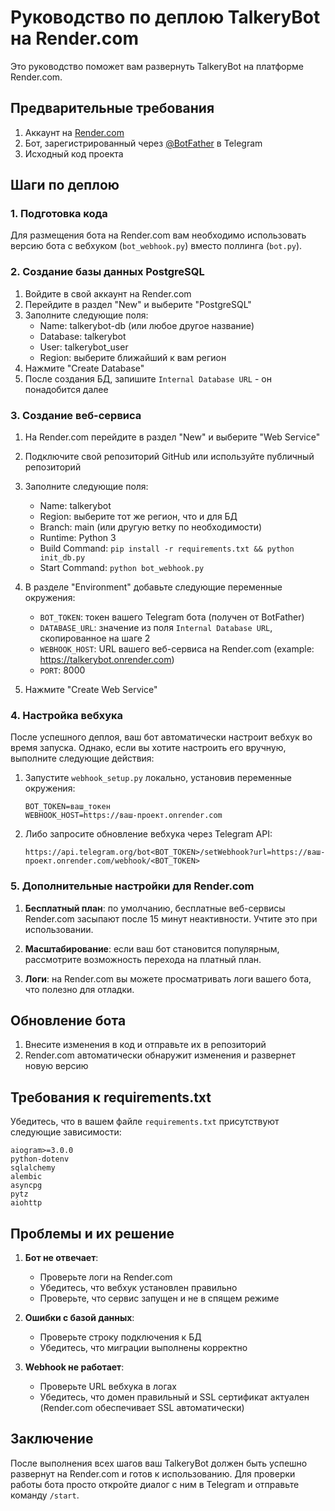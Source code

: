 # Руководство по деплою TalkeryBot на Render.com

Это руководство поможет вам развернуть TalkeryBot на платформе Render.com.

## Предварительные требования

1. Аккаунт на [Render.com](https://render.com/)
2. Бот, зарегистрированный через [@BotFather](https://t.me/BotFather) в Telegram
3. Исходный код проекта

## Шаги по деплою

### 1. Подготовка кода

Для размещения бота на Render.com вам необходимо использовать версию бота с вебхуком (`bot_webhook.py`) вместо поллинга (`bot.py`).

### 2. Создание базы данных PostgreSQL

1. Войдите в свой аккаунт на Render.com
2. Перейдите в раздел "New" и выберите "PostgreSQL"
3. Заполните следующие поля:
   - Name: talkerybot-db (или любое другое название)
   - Database: talkerybot
   - User: talkerybot_user
   - Region: выберите ближайший к вам регион
4. Нажмите "Create Database"
5. После создания БД, запишите `Internal Database URL` - он понадобится далее

### 3. Создание веб-сервиса

1. На Render.com перейдите в раздел "New" и выберите "Web Service"
2. Подключите свой репозиторий GitHub или используйте публичный репозиторий
3. Заполните следующие поля:
   - Name: talkerybot
   - Region: выберите тот же регион, что и для БД
   - Branch: main (или другую ветку по необходимости)
   - Runtime: Python 3
   - Build Command: `pip install -r requirements.txt && python init_db.py`
   - Start Command: `python bot_webhook.py`
4. В разделе "Environment" добавьте следующие переменные окружения:
   - `BOT_TOKEN`: токен вашего Telegram бота (получен от BotFather)
   - `DATABASE_URL`: значение из поля `Internal Database URL`, скопированное на шаге 2
   - `WEBHOOK_HOST`: URL вашего веб-сервиса на Render.com (example: https://talkerybot.onrender.com)
   - `PORT`: 8000

5. Нажмите "Create Web Service"

### 4. Настройка вебхука

После успешного деплоя, ваш бот автоматически настроит вебхук во время запуска. Однако, если вы хотите настроить его вручную, выполните следующие действия:

1. Запустите `webhook_setup.py` локально, установив переменные окружения:
   ```
   BOT_TOKEN=ваш_токен
   WEBHOOK_HOST=https://ваш-проект.onrender.com
   ```

2. Либо запросите обновление вебхука через Telegram API:
   ```
   https://api.telegram.org/bot<BOT_TOKEN>/setWebhook?url=https://ваш-проект.onrender.com/webhook/<BOT_TOKEN>
   ```

### 5. Дополнительные настройки для Render.com

1. **Бесплатный план**: по умолчанию, бесплатные веб-сервисы Render.com засыпают после 15 минут неактивности. Учтите это при использовании.

2. **Масштабирование**: если ваш бот становится популярным, рассмотрите возможность перехода на платный план.

3. **Логи**: на Render.com вы можете просматривать логи вашего бота, что полезно для отладки.

## Обновление бота

1. Внесите изменения в код и отправьте их в репозиторий
2. Render.com автоматически обнаружит изменения и развернет новую версию

## Требования к requirements.txt

Убедитесь, что в вашем файле `requirements.txt` присутствуют следующие зависимости:

```
aiogram>=3.0.0
python-dotenv
sqlalchemy
alembic
asyncpg
pytz
aiohttp
```

## Проблемы и их решение

1. **Бот не отвечает**:
   - Проверьте логи на Render.com
   - Убедитесь, что вебхук установлен правильно 
   - Проверьте, что сервис запущен и не в спящем режиме

2. **Ошибки с базой данных**:
   - Проверьте строку подключения к БД
   - Убедитесь, что миграции выполнены корректно

3. **Webhook не работает**:
   - Проверьте URL вебхука в логах
   - Убедитесь, что домен правильный и SSL сертификат актуален (Render.com обеспечивает SSL автоматически)

## Заключение

После выполнения всех шагов ваш TalkeryBot должен быть успешно развернут на Render.com и готов к использованию. Для проверки работы бота просто откройте диалог с ним в Telegram и отправьте команду `/start`.
